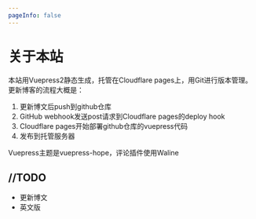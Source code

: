 ```yaml
---
pageInfo: false
---
```


# 关于本站

本站用Vuepress2静态生成，托管在Cloudflare pages上，用Git进行版本管理。更新博客的流程大概是：

1. 更新博文后push到github仓库
2. GitHub webhook发送post请求到Cloudflare pages的deploy hook
3. Cloudflare pages开始部署github仓库的vuepress代码
4. 发布到托管服务器

Vuepress主题是vuepress-hope，评论插件使用Waline

## //TODO

- 更新博文
- 英文版